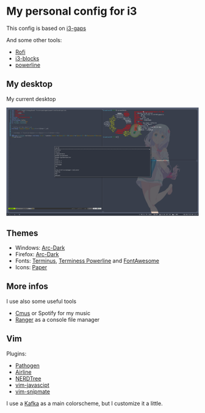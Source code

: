 # My personal config for i3

This config is based on [i3-gaps](https://github.com/Airblader/i3)

And some other tools:

* [Rofi](https://davedavenport.github.io/rofi/)
* [i3-blocks](https://github.com/Airblader/i3blocks-gaps)
* [powerline](https://github.com/powerline/powerline)

## My desktop

My current desktop 

![Screenshot](Screenshot.png)

## Themes

* Windows: [Arc-Dark](https://github.com/horst3180/arc-theme)
* Firefox: [Arc-Dark](https://github.com/horst3180/arc-firefox-theme)
* Fonts: [Terminus](https://github.com/powerline/fonts/tree/master/Terminus), [Terminess Powerline](https://github.com/powerline/fonts/tree/master/Terminus) and [FontAwesome](http://fontawesome.io/)
* Icons: [Paper](https://snwh.org/paper)
 
## More infos

I use also some useful tools  	
	
* [Cmus](https://cmus.github.io/) or Spotify for my music
* [Ranger](http://ranger.nongnu.org/) as a console file manager

## Vim

Plugins:

* [Pathogen](https://github.com/tpope/vim-pathogen)
* [Airline](https://github.com/vim-airline/vim-airline)
* [NERDTree](https://github.com/scrooloose/nerdtree)
* [vim-javascipt](https://github.com/pangloss/vim-javascript)
* [vim-snipmate](https://github.com/garbas/vim-snipmate)

I use a [Kafka](https://github.com/Konstruktionist/vim/blob/master/colors/Kafka.vim) as a main colorscheme, but I customize it a little.
